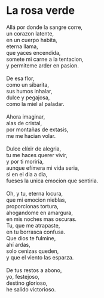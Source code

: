 # La rosa verde

Allá por donde la sangre corre,</br>
un corazon latente,</br>
en un cuerpo habita,</br>
eterna llama,</br>
que yaces encendida,</br>
somete mi carne a la tentacion,</br>
y permiteme arder en pasion.</br>
</br>
De esa flor,</br>
como un sibarita,</br>
sus humos inhalar,</br>
dulce y pegajosa,</br>
como la miel al paladar.</br>
</br>
Ahora imaginar,</br>
alas de cristal,</br>
por montañas de extasis,</br>
me me hacian volar.</br>
</br>
Dulce elíxir de alegria,</br>
tu me haces querer vivir,</br>
y por ti moriría,</br>
aunque efímera mi vida seria,</br>
si en el dia a dia,</br>
fueses la unica emocion que sentiria.
</br></br>
Oh, y tu, eterna locura,</br>
que mi emocion nieblas,</br>
proporcionas tortura,</br>
ahogandome en amargura,</br>
en mis noches mas oscuras.</br>
Tu, que me atrapaste,</br>
en tu borrasca confusa.</br>
Que dios te fulmine,</br>
ahí ardas,</br>
solo cenizas queden,</br>
y que el viento las esparza.</br>
</br>
De tus restos a abono,</br>
yo, festejoso,</br>
destino glorioso,</br>
he salido victorioso.</br>
